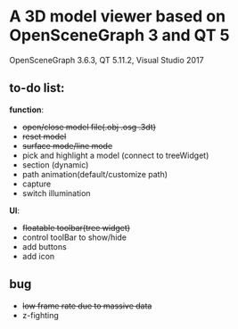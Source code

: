 # A 3D model viewer based on OpenSceneGraph 3 and QT 5 
OpenSceneGraph 3.6.3, QT 5.11.2, Visual Studio 2017


## to-do list:

**function**:

* ~~open/close model file(.obj .osg .3dt)~~
* ~~reset model~~
* ~~surface mode/line mode~~
* pick and highlight a model (connect to treeWidget)
* section (dynamic)
* path animation(default/customize path)
* capture
* switch illumination

**UI**:
* ~~floatable toolbar(tree widget)~~
* control toolBar to show/hide
* add buttons
* add icon

## bug
* ~~low frame rate due to massive data~~
* z-fighting